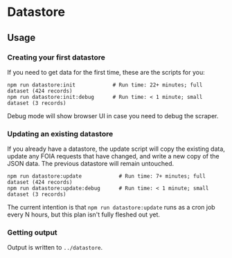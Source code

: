# Datastore

## Usage

### Creating your first datastore

If you need to get data for the first time, these are the scripts for you:

```
npm run datastore:init            # Run time: 22+ minutes; full dataset (424 records)
npm run datastore:init:debug      # Run time: < 1 minute; small dataset (3 records)
```

Debug mode will show browser UI in case you need to debug the scraper.

### Updating an existing datastore

If you already have a datastore, the update script will copy the existing data, update any FOIA requests that have changed, and write a new copy of the JSON data. The previous datastore will remain untouched.

```
npm run datastore:update            # Run time: 7+ minutes; full dataset (424 records)
npm run datastore:update:debug      # Run time: < 1 minute; small dataset (3 records)
```

The current intention is that `npm run datastore:update` runs as a cron job every N hours, but this plan isn't fully fleshed out yet.

### Getting output

Output is written to `../datastore`.
